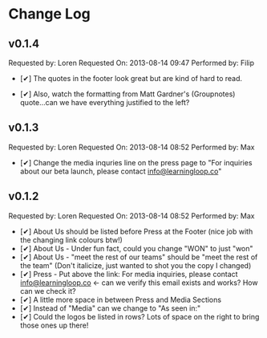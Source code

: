 # Change Log

## v0.1.4

Requested by: Loren
Requested On: 2013-08-14 09:47
Performed by: Filip

- [✔] The quotes in the footer look great but are kind of hard to read.

- [✔] Also, watch the formatting from Matt Gardner's (Groupnotes) quote...can we have everything justified to the left?

## v0.1.3

Requested by: Loren
Requested On: 2013-08-14 08:52
Performed by: Max

- [✔] Change the media inquries line on the press page to "For inquiries about our beta launch, please contact info@learningloop.co"


## v0.1.2 

Requested by: Loren
Requested On: 2013-08-14 08:52
Performed by: Max

- [✔] About Us should be listed before Press at the Footer (nice job with the changing link colours btw!)
- [✔] About Us - Under fun fact, could you change "WON" to just "won"
- [✔] About Us - "meet the rest of our teams" should be "meet the rest of the team" (Don't italicize, just wanted to shot you the copy I changed)
- [✔] Press - Put above the link: For media inquiries, please contact info@learningloop.co <- can we verify this email exists and works?  How can we check it?
- [✔] A little more space in between Press and Media Sections
- [✔] Instead of "Media" can we change to "As seen in:"
- [✔] Could the logos be listed in rows? Lots of space on the right to bring those ones up there!

